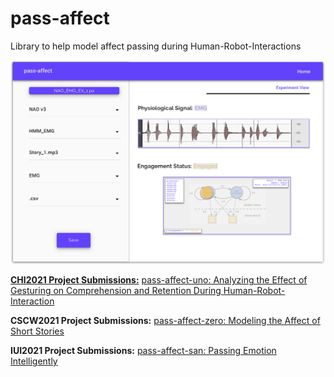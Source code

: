 # pass-affect
Library to help model affect passing during Human-Robot-Interactions

![pap1](pass-affect-prototype-1.png)

**[CHI2021 Project Submissions:](pass-affect-openai-chi.md)**
[pass-affect-uno: Analyzing the Effect of Gesturing on Comprehension and Retention During Human-Robot-Interaction](https://www.overleaf.com/project/5f563da03e469a0001405bb3) 

**CSCW2021 Project Submissions:**
[pass-affect-zero: Modeling the Affect of Short Stories](https://www.overleaf.com/project/5f5992c7e920120001019347) 

**IUI2021 Project Submissions:**
[pass-affect-san: Passing Emotion Intelligently]()
